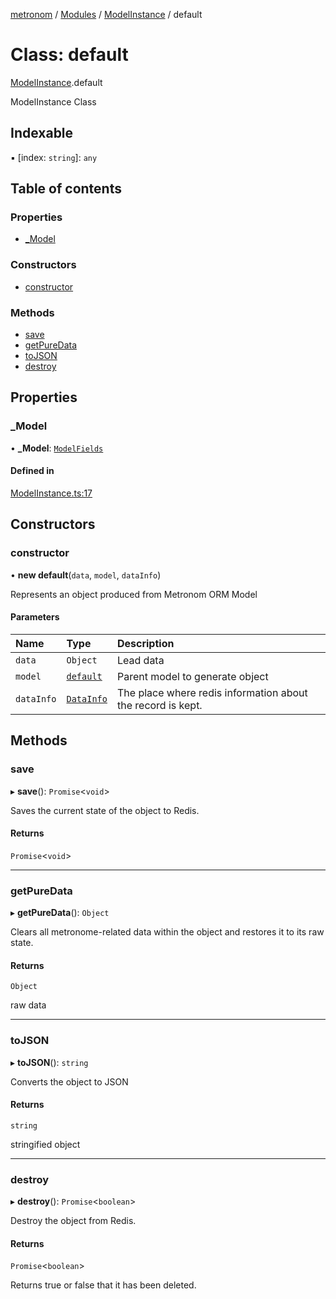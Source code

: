 [metronom](../README.md) / [Modules](../modules.md) / [ModelInstance](../modules/ModelInstance.md) / default

# Class: default

[ModelInstance](../modules/ModelInstance.md).default

ModelInstance Class

## Indexable

▪ [index: `string`]: `any`

## Table of contents

### Properties

- [\_Model](ModelInstance.default.md#_model)

### Constructors

- [constructor](ModelInstance.default.md#constructor)

### Methods

- [save](ModelInstance.default.md#save)
- [getPureData](ModelInstance.default.md#getpuredata)
- [toJSON](ModelInstance.default.md#tojson)
- [destroy](ModelInstance.default.md#destroy)

## Properties

### \_Model

• **\_Model**: [`ModelFields`](../interfaces/Interfaces.ModelFields.md)

#### Defined in

[ModelInstance.ts:17](https://github.com/saracalihan/metronom/blob/b7ca806/lib/ModelInstance.ts#L17)

## Constructors

### constructor

• **new default**(`data`, `model`, `dataInfo`)

Represents an object produced from Metronom ORM Model

#### Parameters

| Name | Type | Description |
| :------ | :------ | :------ |
| `data` | `Object` | Lead data |
| `model` | [`default`](Model.default.md) | Parent model to generate object |
| `dataInfo` | [`DataInfo`](../interfaces/Interfaces.DataInfo.md) | The place where redis information about the record is kept. |

## Methods

### save

▸ **save**(): `Promise`<`void`\>

Saves the current state of the object to Redis.

#### Returns

`Promise`<`void`\>

___

### getPureData

▸ **getPureData**(): `Object`

Clears all metronome-related data within the object and restores it to its raw state.

#### Returns

`Object`

raw data

___

### toJSON

▸ **toJSON**(): `string`

Converts the object to JSON

#### Returns

`string`

stringified object

___

### destroy

▸ **destroy**(): `Promise`<`boolean`\>

Destroy the object from Redis.

#### Returns

`Promise`<`boolean`\>

Returns true or false that it has been deleted.
